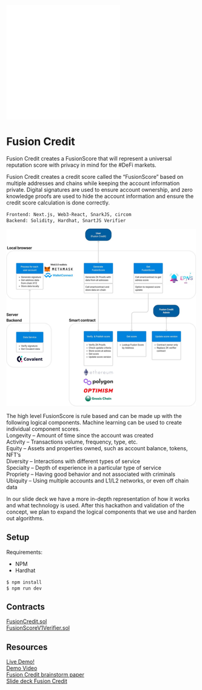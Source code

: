 <img src="img/fusion-credit-wb.png" width="300">

# Fusion Credit
Fusion Credit creates a FusionScore that will represent a universal reputation score with privacy in mind for the #DeFi markets.

Fusion Credit creates a credit score called the “FusionScore” based on multiple addresses and chains while keeping the account information private. Digital signatures are used to ensure account ownership, and zero knowledge proofs are used to hide the account information and ensure the credit score calculation is done correctly. 

~~~
Frontend: Next.js, Web3-React, SnarkJS, circom
Backend: Solidity, Hardhat, SnartJS Verifier
~~~
<img src="img/fusion-score.jpg" width="500">

The high level FusionScore is rule based and can be made up with the following logical components. Machine learning can be used to create individual component scores.<br>
Longevity – Amount of time since the account was created<br>
Activity – Transactions volume, frequency, type, etc.<br>
Equity – Assets and properties owned, such as account balance, tokens, NFT’s<br>
Diversity – Interactions with different types of service<br>
Specialty – Depth of experience in a particular type of service<br>
Propriety – Having good behavior and not associated with criminals<br>
Ubiquity – Using multiple accounts and L1/L2 networks, or even off chain data<br>

In our slide deck we have a more in-depth representation of how it works and what technology is used. After this hackathon and validation of the concept, we plan to expand the logical components that we use and harden out algorithms.

## Setup
Requirements:
  - NPM
  - Hardhat
```
$ npm install
$ npm run dev
```

## Contracts
<a href="https://github.com/amadeobrands/fusion-credit/blob/main/contracts/FusionCredit.sol">FusionCredit.sol</a><br>
<a href="https://github.com/amadeobrands/fusion-credit/blob/main/contracts/FusionScoreV1Verifier.sol">FusionScoreV1Verifier.sol</a>

## Resources
<a href="https://fusion-credit-blrc4sy5e-amadeobrands.vercel.app/">Live Demo!</a><br>
<a href="https://www.loom.com/share/02b0862eba4b44a58e4c60c23e9074b7">Demo Video</a><br>
<a href="https://github.com/amadeobrands/fusion-credit/blob/main/presentation/Fusion%20Credit%20Intro%20-%20Brainstorm%20ideas.pdf">Fusion Credit brainstorm paper</a><br>
<a href="https://github.com/amadeobrands/fusion-credit/blob/main/presentation/Fusion%20Credit%20-%20FusionScore%20V1.pdf">Slide deck Fusion Credit</a>






